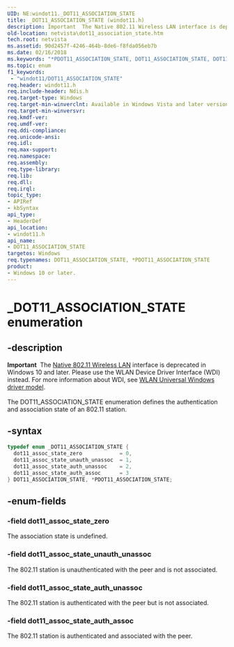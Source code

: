 ```yaml
---
UID: NE:windot11._DOT11_ASSOCIATION_STATE
title: _DOT11_ASSOCIATION_STATE (windot11.h)
description: Important  The Native 802.11 Wireless LAN interface is deprecated in Windows 10 and later.
old-location: netvista\dot11_association_state.htm
tech.root: netvista
ms.assetid: 90d2457f-4246-464b-8de6-f8fda056eb7b
ms.date: 02/16/2018
ms.keywords: "*PDOT11_ASSOCIATION_STATE, DOT11_ASSOCIATION_STATE, DOT11_ASSOCIATION_STATE enumeration [Network Drivers Starting with Windows Vista], Native_802.11_data_types_6ec71b29-ea13-4ff5-af6c-b8f088c2671c.xml, PDOT11_ASSOCIATION_STATE, PDOT11_ASSOCIATION_STATE enumeration pointer [Network Drivers Starting with Windows Vista], _DOT11_ASSOCIATION_STATE, dot11_assoc_state_auth_assoc, dot11_assoc_state_auth_unassoc, dot11_assoc_state_unauth_unassoc, dot11_assoc_state_zero, netvista.dot11_association_state, windot11/DOT11_ASSOCIATION_STATE, windot11/PDOT11_ASSOCIATION_STATE, windot11/dot11_assoc_state_auth_assoc, windot11/dot11_assoc_state_auth_unassoc, windot11/dot11_assoc_state_unauth_unassoc, windot11/dot11_assoc_state_zero"
ms.topic: enum
f1_keywords:
 - "windot11/DOT11_ASSOCIATION_STATE"
req.header: windot11.h
req.include-header: Ndis.h
req.target-type: Windows
req.target-min-winverclnt: Available in Windows Vista and later versions of the Windows operating   systems.
req.target-min-winversvr:
req.kmdf-ver:
req.umdf-ver:
req.ddi-compliance:
req.unicode-ansi:
req.idl:
req.max-support:
req.namespace:
req.assembly:
req.type-library:
req.lib:
req.dll:
req.irql:
topic_type:
- APIRef
- kbSyntax
api_type:
- HeaderDef
api_location:
- windot11.h
api_name:
- DOT11_ASSOCIATION_STATE
targetos: Windows
req.typenames: DOT11_ASSOCIATION_STATE, *PDOT11_ASSOCIATION_STATE
product:
- Windows 10 or later.
---
```


# _DOT11_ASSOCIATION_STATE enumeration


## -description


<div class="alert"><b>Important</b>  The <a href="https://docs.microsoft.com/previous-versions/windows/hardware/wireless/ff560689(v=vs.85)">Native 802.11 Wireless LAN</a> interface is deprecated in Windows 10 and later. Please use the WLAN Device Driver Interface (WDI) instead. For more information about WDI, see <a href="https://docs.microsoft.com/windows-hardware/drivers/network/wifi-universal-driver-model">WLAN Universal Windows driver model</a>.</div><div> </div>The DOT11_ASSOCIATION_STATE enumeration defines the authentication and association state of an 802.11
  station.


## -syntax


```cpp
typedef enum _DOT11_ASSOCIATION_STATE {
  dot11_assoc_state_zero            = 0,
  dot11_assoc_state_unauth_unassoc  = 1,
  dot11_assoc_state_auth_unassoc    = 2,
  dot11_assoc_state_auth_assoc      = 3
} DOT11_ASSOCIATION_STATE, *PDOT11_ASSOCIATION_STATE;
```


## -enum-fields




### -field dot11_assoc_state_zero

The association state is undefined.


### -field dot11_assoc_state_unauth_unassoc

The 802.11 station is unauthenticated with the peer and is not associated.


### -field dot11_assoc_state_auth_unassoc

The 802.11 station is authenticated with the peer but is not associated.


### -field dot11_assoc_state_auth_assoc

The 802.11 station is authenticated and associated with the peer.

